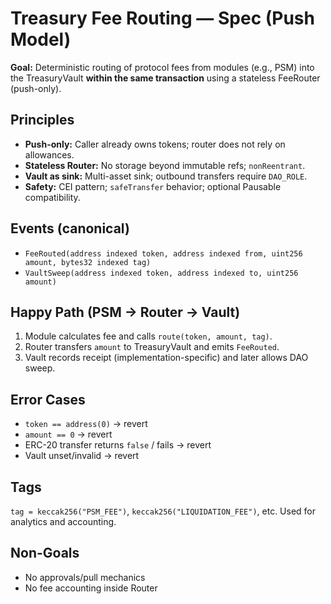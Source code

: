 # Treasury Fee Routing — Spec (Push Model)

**Goal:** Deterministic routing of protocol fees from modules (e.g., PSM) into the TreasuryVault **within the same transaction** using a stateless FeeRouter (push-only).

## Principles
- **Push-only:** Caller already owns tokens; router does not rely on allowances.
- **Stateless Router:** No storage beyond immutable refs; `nonReentrant`.
- **Vault as sink:** Multi-asset sink; outbound transfers require `DAO_ROLE`.
- **Safety:** CEI pattern; `safeTransfer` behavior; optional Pausable compatibility.

## Events (canonical)
- `FeeRouted(address indexed token, address indexed from, uint256 amount, bytes32 indexed tag)`
- `VaultSweep(address indexed token, address indexed to, uint256 amount)`

## Happy Path (PSM → Router → Vault)
1) Module calculates fee and calls `route(token, amount, tag)`.
2) Router transfers `amount` to TreasuryVault and emits `FeeRouted`.
3) Vault records receipt (implementation-specific) and later allows DAO sweep.

## Error Cases
- `token == address(0)` → revert
- `amount == 0` → revert
- ERC-20 transfer returns `false` / fails → revert
- Vault unset/invalid → revert

## Tags
`tag = keccak256("PSM_FEE")`, `keccak256("LIQUIDATION_FEE")`, etc. Used for analytics and accounting.

## Non-Goals
- No approvals/pull mechanics
- No fee accounting inside Router
